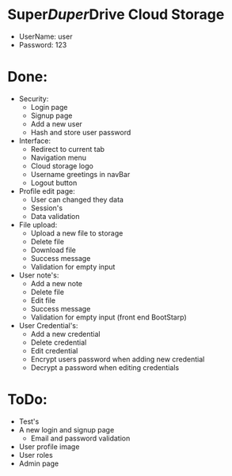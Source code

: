 # Super*Duper*Drive Cloud Storage

* UserName: user
* Password: 123
# Done:
* Security:
  * Login page
  * Signup page
  * Add a new user  
  * Hash and store user password
* Interface:
  * Redirect to current tab
  * Navigation menu
  * Cloud storage logo  
  * Username greetings in navBar
  * Logout button
* Profile edit page:
  * User can changed they data
  * Session's   
  * Data validation
* File upload:
  * Upload a new file to storage
  * Delete file
  * Download file
  * Success message
  * Validation for empty input
* User note's:
  * Add a new note
  * Delete file
  * Edit file
  * Success message 
  * Validation for empty input (front end BootStarp)
* User Credential's:
  * Add a new credential
  * Delete credential
  * Edit credential
  * Encrypt users password when adding new credential
  * Decrypt a password when editing credentials
  
# ToDo:
* Test's
* A new login and signup page
  * Email and password validation
* User profile image
* User roles
* Admin page